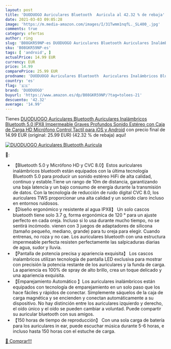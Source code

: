 ```yaml
---
layout: post
title: 'DUODUOGO Auriculares Bluetooth  Auricula al 42.32 % de rebaja'
date: 2021-03-03 09:05:28
image: 'https://m.media-amazon.com/images/I/31Twmm1nqfL._SL400_.jpg'
comments: true
category: ofertas
author: ring
slug: 'B08GKR59NP-es DUODUOGO Auriculares Bluetooth Auriculares Inalámbricos...'
sku: 'B08GKR59NP-es'
tags: [ 'android', ]
actualPrice: 14.99 EUR
currency: EUR
price: 14.99
comparePrice: 25.99 EUR
prodname: 'DUODUOGO Auriculares Bluetooth  Auriculares Inalámbricos Bluetooth 5.0  IPX8 Impermeable  Graves Profundos Sonido Estéreo  con Caja de Carga  HD Micrófono  Control Tactil  para iOS y Android'
country: 'es'
flag: '🇪🇸'
brand: 'DUODUOGO'
buyurl: 'https://www.amazon.es/dp/B08GKR59NP/?tag=tolees-21'
descuento: '42.32'
average: '14.99'
---
```


Tienes [DUODUOGO Auriculares Bluetooth  Auriculares Inalámbricos Bluetooth 5.0  IPX8 Impermeable  Graves Profundos Sonido Estéreo  con Caja de Carga  HD Micrófono  Control Tactil  para iOS y Android](https://www.amazon.es/dp/B08GKR59NP/?tag=tolees-21) con precio final de  14.99 EUR (original: 25.99 EUR) (42.32 %  de rebaja) aqui!

[![DUODUOGO Auriculares Bluetooth  Auricula](https://m.media-amazon.com/images/I/31Twmm1nqfL._SL400_.jpg)](https://www.amazon.es/dp/B08GKR59NP/?tag=tolees-21)

🔎:

- 【Bluetooth 5.0 y Micrófono HD y CVC 8.0】Estos auriculares inalámbricos bluetooth están equipados con la última tecnología Bluetooth 5.0 para producir un sonido estéreo HiFi de alta calidad, continuo y estable.Tiene un rango de 10m de distancia, garantizando una baja latencia y un bajo consumo de energía durante la transmisión de datos. Con la tecnología de reducción de ruido digital CVC 8.0, los auriculares TWS proporcionar una alta calidad y un sonido claro incluso en entornos ruidosos.
- 【Diseño ergonómico y resistente al agua IPX8】 Un solo cascos bluetooth tiene solo 3.7 g, forma ergonómica de 120 ° para un ajuste perfecto en cada oreja. Incluso si lo usa durante mucho tiempo, no se sentirá incómodo. vienen con 3 juegos de adaptadores de silicona (tamaño pequeño, mediano, grande) para tu oreja para elegir. Cuando entrenas, no roza y no cae. Los auriculares bluetooth con una estructura impermeable perfecta resisten perfectamente las salpicaduras diarias de agua, sudor y lluvia.
- 【Pantalla de potencia precisa y apariencia exquisita】 Los cascos inalambricos utilizan tecnología de pantalla LED exclusiva para mostrar con precisión la potencia restante de los auriculares y la funda de carga. La apariencia es 100% de spray de alto brillo, crea un toque delicado y una apariencia exquisita.
- 【Emparejamiento Automático 】Los auriculares inalámbricos están equipados con tecnología de emparejamiento en un solo paso que los hace fáciles y rápidos de conectar. Simplemente sáquelos de la caja de carga magnética y se encienden y conectan automáticamente a su dispositivo. No hay distinción entre los auriculares izquierdo y derecho, el oído único y el oído se pueden cambiar a voluntad. Puede compartir su auricular bluetooth con sus amigos.
- 【150 horas de tiempo de reproducción】 Con una sola carga de batería para los auriculares in ear, puede escuchar música durante 5-6 horas, e incluso hasta 150 horas con el estuche de carga.

[🛒 Comprar!!!](https://www.amazon.es/dp/B08GKR59NP/?tag=tolees-21)
